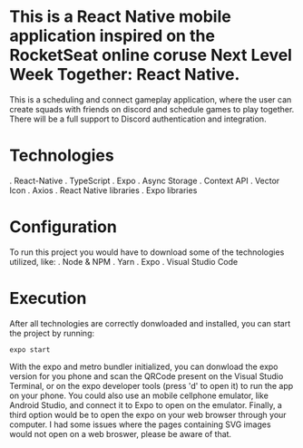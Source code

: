 # This is a React Native mobile application inspired on the RocketSeat online coruse Next Level Week Together: React Native.

This is a scheduling and connect gameplay application, where the user can create squads with friends on discord and schedule games to play together.
There will be a full support to Discord authentication and integration.

# Technologies
  . React-Native
  . TypeScript
  . Expo
  . Async Storage
  . Context API
  . Vector Icon
  . Axios
  . React Native libraries
  . Expo libraries
  
 # Configuration
  To run this project you would have to download some of the technologies utilized, like:
    . Node & NPM
    . Yarn
    . Expo
    . Visual Studio Code
    
 # Execution
  After all technologies are correctly donwloaded and installed, you can start the project by running:
  
  ```expo start```
  
  With the expo and metro bundler initialized, you can donwload the expo version for you phone and scan the QRCode present on the Visual Studio Terminal, or on the expo developer tools (press 'd' to open it) to run the app on your phone.
  You could also use an mobile cellphone emulator, like Android Studio, and connect it to Expo to open on the emulator. Finally, a third option would be to open the expo on your web browser through your computer.
  I had some issues where the pages containing SVG images would not open on a web broswer, please be aware of that.
  
  
